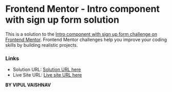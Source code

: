 # Frontend Mentor - Intro component with sign up form solution

This is a solution to the [Intro component with sign up form challenge on Frontend Mentor](https://www.frontendmentor.io/challenges/intro-component-with-signup-form-5cf91bd49edda32581d28fd1). Frontend Mentor challenges help you improve your coding skills by building realistic projects. 


### Links

- Solution URL: [Solution URL here](https://www.frontendmentor.io/solutions/html-css-js-lMEQdWV4i)
- Live Site URL: [Live site URL here](https://info-component-fm-new.netlify.app/)

**BY VIPUL VAISHNAV**



